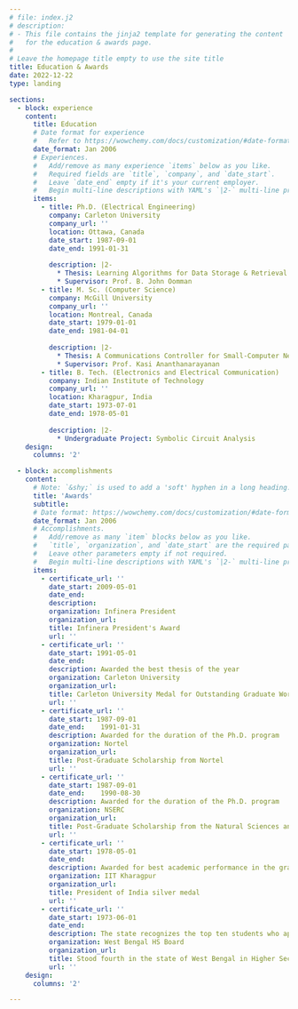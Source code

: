 ```yaml
---
# file: index.j2
# description:
# - This file contains the jinja2 template for generating the content
#   for the education & awards page.
#
# Leave the homepage title empty to use the site title
title: Education & Awards
date: 2022-12-22
type: landing

sections:
  - block: experience
    content:
      title: Education
      # Date format for experience
      #   Refer to https://wowchemy.com/docs/customization/#date-format
      date_format: Jan 2006
      # Experiences.
      #   Add/remove as many experience `items` below as you like.
      #   Required fields are `title`, `company`, and `date_start`.
      #   Leave `date_end` empty if it's your current employer.
      #   Begin multi-line descriptions with YAML's `|2-` multi-line prefix.
      items:
        - title: Ph.D. (Electrical Engineering)
          company: Carleton University
          company_url: ''
          location: Ottawa, Canada
          date_start: 1987-09-01
          date_end: 1991-01-31
          
          description: |2-
            * Thesis: Learning Algorithms for Data Storage & Retrieval
            * Supervisor: Prof. B. John Oomman
        - title: M. Sc. (Computer Science)
          company: McGill University
          company_url: ''
          location: Montreal, Canada
          date_start: 1979-01-01
          date_end: 1981-04-01
          
          description: |2-
            * Thesis: A Communications Controller for Small-Computer Networks
            * Supervisor: Prof. Kasi Ananthanarayanan
        - title: B. Tech. (Electronics and Electrical Communication)
          company: Indian Institute of Technology
          company_url: ''
          location: Kharagpur, India
          date_start: 1973-07-01
          date_end: 1978-05-01
          
          description: |2-
            * Undergraduate Project: Symbolic Circuit Analysis
    design:
      columns: '2'

  - block: accomplishments
    content:
      # Note: `&shy;` is used to add a 'soft' hyphen in a long heading.
      title: 'Awards'
      subtitle:
      # Date format: https://wowchemy.com/docs/customization/#date-format
      date_format: Jan 2006
      # Accomplishments.
      #   Add/remove as many `item` blocks below as you like.
      #   `title`, `organization`, and `date_start` are the required parameters.
      #   Leave other parameters empty if not required.
      #   Begin multi-line descriptions with YAML's `|2-` multi-line prefix.
      items:
        - certificate_url: ''
          date_start: 2009-05-01
          date_end:   
          description: 
          organization: Infinera President
          organization_url: 
          title: Infinera President's Award
          url: ''
        - certificate_url: ''
          date_start: 1991-05-01
          date_end:   
          description: Awarded the best thesis of the year
          organization: Carleton University
          organization_url: 
          title: Carleton University Medal for Outstanding Graduate Work at the Ph.D. level
          url: ''
        - certificate_url: ''
          date_start: 1987-09-01
          date_end:    1991-01-31 
          description: Awarded for the duration of the Ph.D. program
          organization: Nortel
          organization_url: 
          title: Post-Graduate Scholarship from Nortel
          url: ''
        - certificate_url: ''
          date_start: 1987-09-01
          date_end:    1990-08-30 
          description: Awarded for the duration of the Ph.D. program
          organization: NSERC
          organization_url: 
          title: Post-Graduate Scholarship from the Natural Sciences and Engineering Research Council (NSERC) of Canada
          url: ''
        - certificate_url: ''
          date_start: 1978-05-01
          date_end:   
          description: Awarded for best academic performance in the graduating batch of the B. Tech program in the Electronics & Communication Engineering (ECE) department
          organization: IIT Kharagpur
          organization_url: 
          title: President of India silver medal
          url: ''
        - certificate_url: ''
          date_start: 1973-06-01
          date_end:   
          description: The state recognizes the top ten students who appeared for the Higher Secondary Board Examination every year.
          organization: West Bengal HS Board
          organization_url: 
          title: Stood fourth in the state of West Bengal in Higher Secondary Examination
          url: ''
    design:
      columns: '2'

---
```

